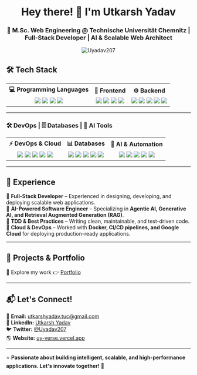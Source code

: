 <h1 align="center">Hey there! 👋 I'm Utkarsh Yadav</h1>
<h3 align="center">🚀 M.Sc. Web Engineering @ Technische Universität Chemnitz | Full-Stack Developer | AI & Scalable Web Architect</h3>

<p align="center">
  <img src="https://komarev.com/ghpvc/?username=Uyadav207&label=Profile%20views&color=0e75b6&style=flat" alt="Uyadav207" />
</p>

## 🛠 Tech Stack  

<table>
  <tr>
    <th>💻 Programming Languages</th>
    <th>🎨 Frontend</th>
    <th>⚙️ Backend</th>
  </tr>
  <tr>
    <td align="center">
      <img src="https://img.shields.io/badge/TypeScript-3178C6?style=for-the-badge&logo=typescript&logoColor=white">
      <img src="https://img.shields.io/badge/JavaScript-F7DF1E?style=for-the-badge&logo=javascript&logoColor=black">
      <img src="https://img.shields.io/badge/C++-00599C?style=for-the-badge&logo=cplusplus&logoColor=white">
      <img src="https://img.shields.io/badge/Java-007396?style=for-the-badge&logo=java&logoColor=white">
    </td>
    <td align="center">
      <img src="https://img.shields.io/badge/React.js-61DAFB?style=for-the-badge&logo=react&logoColor=black">
      <img src="https://img.shields.io/badge/Angular.js-DD0031?style=for-the-badge&logo=angular&logoColor=white">
      <img src="https://img.shields.io/badge/Next.js-000000?style=for-the-badge&logo=next.js&logoColor=white">
      <img src="https://img.shields.io/badge/TailwindCSS-38B2AC?style=for-the-badge&logo=tailwind-css&logoColor=white">
    </td>
    <td align="center">
      <img src="https://img.shields.io/badge/Node.js-339933?style=for-the-badge&logo=node.js&logoColor=white">
      <img src="https://img.shields.io/badge/Bun-000000?style=for-the-badge&logo=bun&logoColor=white">
      <img src="https://img.shields.io/badge/Hono-FCC624?style=for-the-badge&logo=hono&logoColor=black">
      <img src="https://img.shields.io/badge/Express.js-000000?style=for-the-badge&logo=express&logoColor=white">
      <img src="https://img.shields.io/badge/Spring Boot-6DB33F?style=for-the-badge&logo=spring&logoColor=white">
    </td>
  </tr>
</table>

---

### 🛠 DevOps | 🗄️ Databases | 🤖 AI Tools  

<table>
  <tr>
    <th>⚡ DevOps & Cloud</th>
    <th>📊 Databases</th>
    <th>🤖 AI & Automation</th>
  </tr>
  <tr>
    <td align="center">
      <img src="https://img.shields.io/badge/GitHub Actions-2088FF?style=for-the-badge&logo=github-actions&logoColor=white">
      <img src="https://img.shields.io/badge/CI/CD-000000?style=for-the-badge&logo=git&logoColor=white">
      <img src="https://img.shields.io/badge/Git-F05032?style=for-the-badge&logo=git&logoColor=white">
      <img src="https://img.shields.io/badge/Docker-2496ED?style=for-the-badge&logo=docker&logoColor=white">
      <img src="https://img.shields.io/badge/GCP-4285F4?style=for-the-badge&logo=googlecloud&logoColor=white">
    </td>
    <td align="center">
      <img src="https://img.shields.io/badge/Redis-DC382D?style=for-the-badge&logo=redis&logoColor=white">
      <img src="https://img.shields.io/badge/MongoDB-47A248?style=for-the-badge&logo=mongodb&logoColor=white">
      <img src="https://img.shields.io/badge/PostgreSQL-336791?style=for-the-badge&logo=postgresql&logoColor=white">
      <img src="https://img.shields.io/badge/MySQL-4479A1?style=for-the-badge&logo=mysql&logoColor=white">
      <img src="https://img.shields.io/badge/ConvexDB-FF6F00?style=for-the-badge&logo=convexdb&logoColor=white">
    </td>
    <td align="center">
      <img src="https://img.shields.io/badge/GPT4-412991?style=for-the-badge&logo=openai&logoColor=white">
      <img src="https://img.shields.io/badge/Copilot-000000?style=for-the-badge&logo=githubcopilot&logoColor=white">
      <img src="https://img.shields.io/badge/Pinecone-1E90FF?style=for-the-badge&logo=pinecone&logoColor=white">
      <img src="https://img.shields.io/badge/RAG-FF6F00?style=for-the-badge&logo=mlops&logoColor=white">
      <img src="https://img.shields.io/badge/N8N-FF6F00?style=for-the-badge&logo=n8n&logoColor=white">
    </td>
  </tr>
</table>

---

## 💼 Experience  

📌 **Full-Stack Developer** – Experienced in designing, developing, and deploying scalable web applications.  
📌 **AI-Powered Software Engineer** – Specializing in **Agentic AI, Generative AI, and Retrieval Augmented Generation (RAG)**.  
📌 **TDD & Best Practices** – Writing clean, maintainable, and test-driven code.  
📌 **Cloud & DevOps** – Worked with **Docker, CI/CD pipelines, and Google Cloud** for deploying production-ready applications.  

---

## 🚀 Projects & Portfolio  
🔗 Explore my work 👉 [Portfolio](https://uy-verse.vercel.app/projects)  

---

## 📬 Let's Connect!  
📧 **Email:** utkarshyadav.tuc@gmail.com  
💼 **LinkedIn:** [Utkarsh Yadav](https://www.linkedin.com/in/utkarsh-yadav)  
🐦 **Twitter:** [@Uyadav207](https://twitter.com/Uyadav207)  
🌎 **Website:** [uy-verse.vercel.app](https://uy-verse.vercel.app)  

---

⭐ **Passionate about building intelligent, scalable, and high-performance applications. Let's innovate together!** 🚀  

